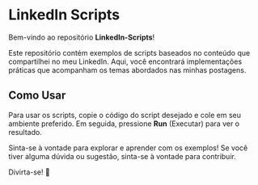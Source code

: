 # LinkedIn Scripts

Bem-vindo ao repositório **LinkedIn-Scripts**! 

Este repositório contém exemplos de scripts baseados no conteúdo que compartilhei no meu LinkedIn.
Aqui, você encontrará implementações práticas que acompanham os temas abordados nas minhas postagens.

## Como Usar

Para usar os scripts, copie o código do script desejado e cole em seu ambiente preferido. 
Em seguida, pressione **Run** (Executar) para ver o resultado.

Sinta-se à vontade para explorar e aprender com os exemplos! 
Se você tiver alguma dúvida ou sugestão, sinta-se à vontade para contribuir.

Divirta-se! 🚀
